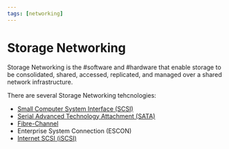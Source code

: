 ```yaml
---
tags: [networking]
---
```


# Storage Networking

Storage Networking is the #software and #hardware that enable storage to be
consolidated, shared, accessed, replicated, and managed over a shared network
infrastructure.

There are several Storage Networking tehcnologies:
- [Small Computer System Interface (SCSI)](202202041945.md)
- [Serial Advanced Technology Attachment (SATA)](202202041834.md)
- [Fibre-Channel](202302131547.md)
- Enterprise System Connection (ESCON)
- [Internet SCSI (iSCSI)](202302131654.md)
